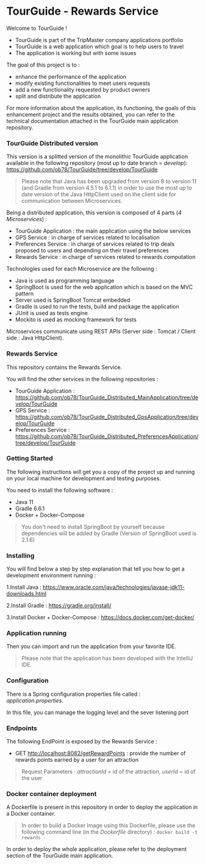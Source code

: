 # TourGuide - Rewards Service
Welcome to TourGuide !

- TourGuide is part of the TripMaster company applications portfolio
- TourGuide is a web application which goal is to help users to travel
- The application is working but with some issues

The goal of this project is to : 
- enhance the performance of the application
- modify existing functionalities to meet users requests
- add a new functionality requested by product owners
- split and distribute the application 

For more information about the application, its functioning, the goals of this enhancement project and the results obtained, you can refer to the technical documentation attached in the TourGuide main application repository.

### TourGuide Distributed version

This version is a splitted version of the monolithic TourGuide application available in the following repository (most up to date branch = *develop*):
<https://github.com/ob78/TourGuide/tree/develop/TourGuide>

>Please note that Java has been upgraded from version 8 to version 11 (and Gradle from version 4.5.1 to 6.1.1) in order to use the most up to date version of the Java HttpClient used on the client side for communication between Microservices.

Being a distributed application, this version is composed of 4 parts (*4 Microservices*) :
- TourGuide Application : the main application using the below services 
- GPS Service : in charge of services related to localisation
- Preferences Service : in charge of services related to trip deals proposed to users and depending on their travel preferences 
- Rewards Service : in charge of services related to rewards computation

Technologies used for each Microservice are the following :
- Java is used as programming language
- SpringBoot is used for the web application which is based on the MVC pattern
- Server used is SpringBoot Tomcat embedded
- Gradle is used to run the tests, build and package the application
- JUnit is used as tests engine
- Mockito is used as mocking framework for tests

Microservices communicate using REST APIs (Server side : Tomcat / Client side : Java HttpClient).

### Rewards Service

This repository contains the Rewards Service.

You will find the other services in the following repositories :
- TourGuide Application : <https://github.com/ob78/TourGuide_Distributed_MainApplication/tree/develop/TourGuide>
- GPS Service : <https://github.com/ob78/TourGuide_Distributed_GpsApplication/tree/develop/TourGuide>
- Preferences Service : <https://github.com/ob78/TourGuide_Distributed_PreferencesApplication/tree/develop/TourGuide>

### Getting Started

The following instructions will get you a copy of the project up and running on your local machine for development and testing purposes.

You need to install the following software :

- Java 11
- Gradle 6.6.1
- Docker + Docker-Compose
>You don't need to install SpringBoot by yourself because dependencies will be added by Gradle (Version of SpringBoot used is 2.1.6)

### Installing

You will find below a step by step explanation that tell you how to get a development environment running :

1.Install Java :
<https://www.oracle.com/java/technologies/javase-jdk11-downloads.html>

2.Install Gradle :
<https://gradle.org/install/>

3.Install Docker + Docker-Compose :
<https://docs.docker.com/get-docker/>

### Application running

Then you can import and run the application from your favorite IDE.

>Please note that the application has been developed with the IntelliJ IDE.

### Configuration

There is a Spring configuration properties file called : *application.properties*.

In this file, you can manage the logging level and the sever listening port

### Endpoints

The following EndPoint is exposed by the Rewards Service :

- GET  <http://localhost:8082/getRewardPoints> : provide the number of rewards points earned by a user for an attraction
>Request Parameters : *attractionId* = id of the attraction, *userId* = id of the user

### Docker container deployment

A Dockerfile is present in this repository in order to deploy the application in a Docker container.
>In order to build a Docker Image using this Dockerfile, please use the following command line (in the *Dockerfile* directory) :
`docker build -t rewards .`

In order to deploy the whole application, please refer to the deployment section of the TourGuide main application.
